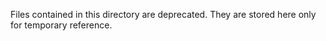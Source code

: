 Files contained in this directory are deprecated.
They are stored here only for temporary reference.